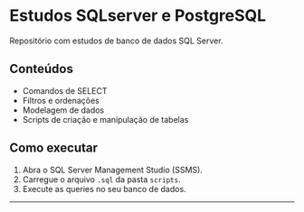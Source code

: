 # Estudos SQLserver e PostgreSQL

Repositório com estudos de banco de dados SQL Server.

## Conteúdos

- Comandos de SELECT
- Filtros e ordenações
- Modelagem de dados
- Scripts de criação e manipulação de tabelas

## Como executar

1. Abra o SQL Server Management Studio (SSMS).
2. Carregue o arquivo `.sql` da pasta `scripts`.
3. Execute as queries no seu banco de dados.

---
